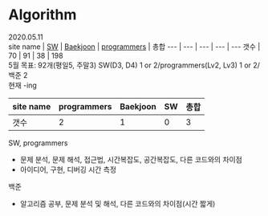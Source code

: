 # Algorithm
2020.05.11<br/>
site name | [SW](https://github.com/kimkc/Algorithm/tree/master/sw) | [Baekjoon](https://github.com/kimkc/Algorithm/tree/master/Baekjoon) | [programmers](https://github.com/kimkc/Algorithm/tree/master/programmers) | 총합
--- | --- | --- | --- | ---
갯수 | 70 | 91 | 38 | 198
<br/>
5월 목표: 92개(평일5, 주말3) SW(D3, D4) 1 or 2/programmers(Lv2, Lv3) 1 or 2/ 백준 2
<br/>현재 -ing<br/>


site name | programmers | Baekjoon | SW | 총합
--- | --- | --- | --- | ---
갯수 | 2 | 1 | 0 | 3


SW, programmers 
  - 문제 분석, 문제 해석, 접근법, 시간복잡도, 공간복잡도, 다른 코드와의 차이점
  - 아이디어, 구현, 디버깅 시간 측정</br>
  
   
백준
  - 알고리즘 공부, 문제 분석 및 해석, 다른 코드와의 차이점(시간 짧게)
